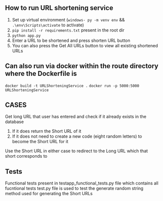 ## How to run URL shortening service
1. Set up virtual environment (```windows- py -m venv env``` && ```.\env\Scripts\activate``` to activate)
2. ```pip install -r requirements.txt``` present in the root dir
3. ```python app.py```
4. Enter a URL to be shortened and press shorten URL button
5. You can also press the Get All URLs button to view all existing shortened URLs

## Can also run via docker within the route directory where the Dockerfile is
```docker build -t URLShorteningService .```
```docker run -p 5000:5000 URLShorteningService```

## CASES 
Get long URL that user has entered and check if it already exists in the database
1. If it does return the Short URL of it
2. If it does not need to create a new code (eight random letters) to become the Short URL for it

Use the Short URL in either case to redirect to the Long URL which that short corresponds to

## Tests 
Functional tests present in testapp_functional_tests.py file which contains all fucntional tests
test.py file is used to test the generate random string method used for generating the Short URLs
